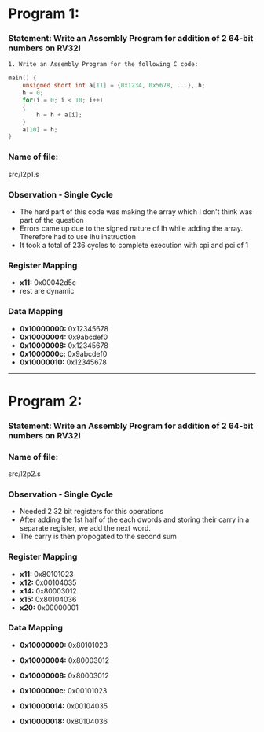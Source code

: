 # Program 1: 
### Statement: Write an Assembly Program for addition of 2 64-bit numbers on RV32I 

	1. Write an Assembly Program for the following C code:
```c
main() {
	unsigned short int a[11] = {0x1234, 0x5678, ...}, h;
	h = 0;
	for(i = 0; i < 10; i++)
	{
		h = h + a[i];
	}
	a[10] = h;
}
```


### Name of file:
src/l2p1.s

### Observation - Single Cycle
- The hard part of this code was making the array which I don't think was part of the question
- Errors came up due to the signed nature of lh while adding the array. Therefore had to use lhu instruction
- It took a total of 236 cycles to complete execution with cpi and pci of 1
 
### Register Mapping
- **x11:** 0x00042d5c
- rest are dynamic

### Data Mapping
- **0x10000000:** 0x12345678
- **0x10000004:** 0x9abcdef0
- **0x10000008:** 0x12345678
- **0x1000000c:** 0x9abcdef0
- **0x10000010:** 0x12345678



---

# Program 2: 
### Statement: Write an Assembly Program for addition of 2 64-bit numbers on RV32I 

### Name of file:
src/l2p2.s

### Observation - Single Cycle
- Needed 2 32 bit registers for this operations
- After adding the 1st half of the each dwords and storing their carry in a separate register, we add the next word.
- The carry is then propogated to the second sum
 
### Register Mapping
- **x11:** 0x80101023
- **x12:** 0x00104035
- **x14:** 0x80003012
- **x15:** 0x80104036
- **x20:** 0x00000001

### Data Mapping
- **0x10000000:** 0x80101023
- **0x10000004:** 0x80003012
- **0x10000008:** 0x80003012
- **0x1000000c:** 0x00101023

- **0x10000014:** 0x00104035
- **0x10000018:** 0x80104036
